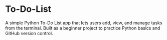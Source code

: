 # To-Do-List
A simple Python To-Do List app that lets users add, view, and manage tasks from the terminal. Built as a beginner project to practice Python basics and GitHub version control.
